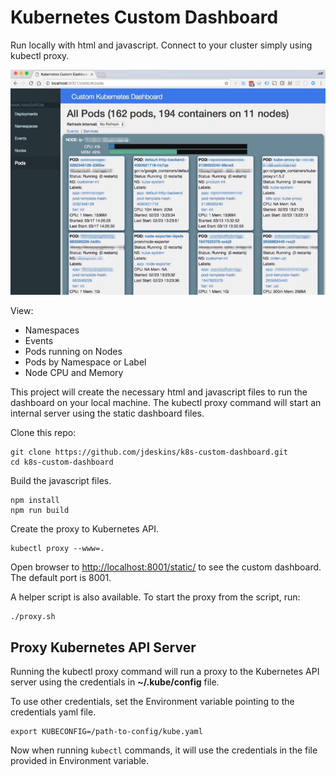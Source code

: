 # Kubernetes Custom Dashboard

Run locally with html and javascript.  Connect to your cluster simply using kubectl proxy.

![Screenshot](screenshot.jpg)

View:
* Namespaces
* Events
* Pods running on Nodes
* Pods by Namespace or Label
* Node CPU and Memory

This project will create the necessary html and javascript files
to run the dashboard on your local machine.
The kubectl proxy command will start an internal server using the static dashboard files.

Clone this repo:
```
git clone https://github.com/jdeskins/k8s-custom-dashboard.git
cd k8s-custom-dashboard
```

Build the javascript files.
```
npm install
npm run build
```

Create the proxy to Kubernetes API.
```
kubectl proxy --www=.
```

Open browser to <http://localhost:8001/static/> to see the custom dashboard.
The default port is 8001.

A helper script is also available.  To start the proxy from the script, run:
```
./proxy.sh
```

## Proxy Kubernetes API Server
Running the kubectl proxy command will run a proxy to the Kubernetes API server using
the credentials in **~/.kube/config** file.

To use other credentials, set the Environment variable pointing to the credentials yaml file.
```
export KUBECONFIG=/path-to-config/kube.yaml
```

Now when running `kubectl` commands, it will use the credentials in the file provided in Environment variable.
